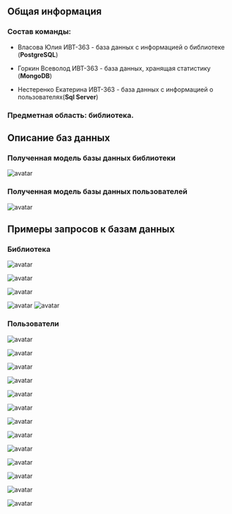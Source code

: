 ## Общая информация
### Состав команды:

- Власова Юлия ИВТ-363 - база данных с информацией о библиотеке (__PostgreSQL__)

- Горкин Всеволод ИВТ-363 - база данных, хранящая статистику (__MongoDB__)

- Нестеренко Екатерина ИВТ-363 - база данных с информацией о пользователях(__Sql Server__)

### Предметная область: библиотека.

## Описание баз данных

### Полученная модель базы данных библиотеки
![avatar](https://github.com/youngformoza/DBMS/blob/main/LW_2/library/model_library.png)

### Полученная модель базы данных пользователей
![avatar](https://github.com/youngformoza/DBMS/blob/main/LW_2/user/db_schema.png)

## Примеры запросов к базам данных

### Библиотека
![avatar](https://github.com/youngformoza/DBMS/blob/main/LW_2/library/results/1.jpg)

![avatar](https://github.com/youngformoza/DBMS/blob/main/LW_2/library/results/2.jpg)

![avatar](https://github.com/youngformoza/DBMS/blob/main/LW_2/library/results/3.jpg)

![avatar](https://github.com/youngformoza/DBMS/blob/main/LW_2/library/results/4_1.jpg)
![avatar](https://github.com/youngformoza/DBMS/blob/main/LW_2/library/results/4_2.jpg)

### Пользователи
![avatar](https://github.com/youngformoza/DBMS/blob/main/LW_2/user/results/first_request.png)

![avatar](https://github.com/youngformoza/DBMS/blob/main/LW_2/user/results/first_result.png)


![avatar](https://github.com/youngformoza/DBMS/blob/main/LW_2/user/results/second_request.png)

![avatar](https://github.com/youngformoza/DBMS/blob/main/LW_2/user/results/second_result.png)


![avatar](https://github.com/youngformoza/DBMS/blob/main/LW_2/user/results/third_request.png)

![avatar](https://github.com/youngformoza/DBMS/blob/main/LW_2/user/results/third_result.png)


![avatar](https://github.com/youngformoza/DBMS/blob/main/LW_2/user/results/fourth_request.png)

![avatar](https://github.com/youngformoza/DBMS/blob/main/LW_2/user/results/fourth_result.png)


![avatar](https://github.com/youngformoza/DBMS/blob/main/LW_2/user/results/fifth_request.png)

![avatar](https://github.com/youngformoza/DBMS/blob/main/LW_2/user/results/fifth_result.png)


![avatar](https://github.com/youngformoza/DBMS/blob/main/LW_2/user/results/sixth_request.png)

![avatar](https://github.com/youngformoza/DBMS/blob/main/LW_2/user/results/sixth_fragment.png)

![avatar](https://github.com/youngformoza/DBMS/blob/main/LW_2/user/results/sixth_result.png)
